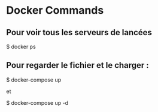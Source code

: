 # Docker Commands

## Pour voir tous les serveurs de lancées

$ docker ps

## Pour regarder le fichier et le charger :

$ docker-compose up

et 

$ docker-compose up -d
